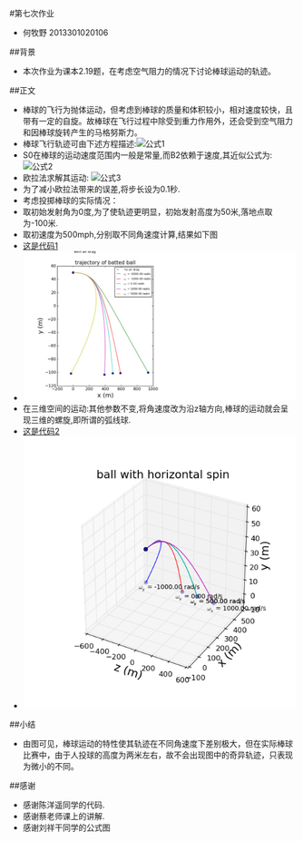 #第七次作业
- 何牧野 2013301020106

##背景
- 本次作业为课本2.19题，在考虑空气阻力的情况下讨论棒球运动的轨迹。


##正文
- 棒球的飞行为抛体运动，但考虑到棒球的质量和体积较小，相对速度较快，且带有一定的自旋。故棒球在飞行过程中除受到重力作用外，还会受到空气阻力和因棒球旋转产生的马格努斯力。
- 棒球飞行轨迹可由下述方程描述:![公式1](https://github.com/computationalphysics2013301020107/computationalphysics_N2013301020107/blob/master/chapter2/%E5%85%AC%E5%BC%8F1.png)
- S0在棒球的运动速度范围内一般是常量,而B2依赖于速度,其近似公式为:![公式2](https://github.com/computationalphysics2013301020107/computationalphysics_N2013301020107/blob/master/chapter2/%E5%85%AC%E5%BC%8F2.png)
- 欧拉法求解其运动:
  ![公式3](https://github.com/computationalphysics2013301020107/computationalphysics_N2013301020107/blob/master/chapter2/%E5%85%AC%E5%BC%8F3.png)
- 为了减小欧拉法带来的误差,将步长设为0.1秒.
- 考虑投掷棒球的实际情况：
- 取初始发射角为0度,为了使轨迹更明显，初始发射高度为50米,落地点取为-100米.
- 取初速度为500mph,分别取不同角速度计算,结果如下图
- [这是代码1](https://github.com/axbzsf/computationalphysics_N2013301020106/blob/master/homework7.py)
- ![这是图片](https://github.com/axbzsf/computationalphysics_N2013301020106/blob/master/homework7.png)
- 在三维空间的运动:其他参数不变,将角速度改为沿z轴方向,棒球的运动就会呈现三维的螺旋,即所谓的弧线球.
- [这是代码2](https://github.com/axbzsf/computationalphysics_N2013301020106/blob/master/homework72.py)
- ![这是图片](https://github.com/axbzsf/computationalphysics_N2013301020106/blob/master/homework72.png)

##小结
- 由图可见，棒球运动的特性使其轨迹在不同角速度下差别极大，但在实际棒球比赛中，由于人投球的高度为两米左右，故不会出现图中的奇异轨迹，只表现为微小的不同。

##感谢
- 感谢陈洋遥同学的代码.
- 感谢蔡老师课上的讲解.
- 感谢刘祥干同学的公式图
